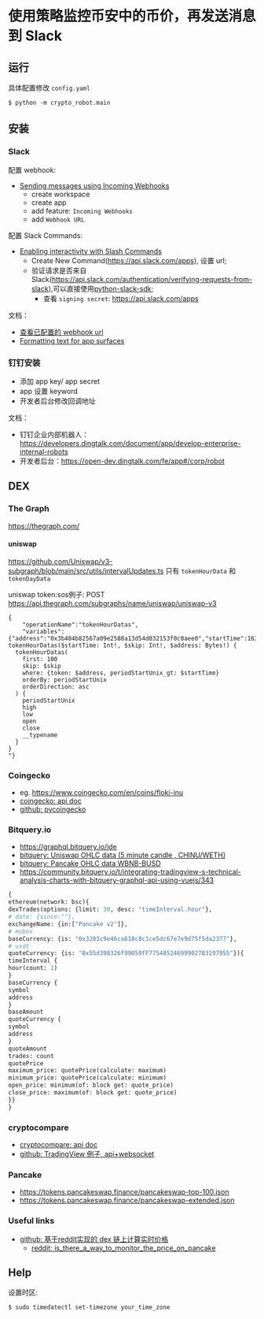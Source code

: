 使用策略监控币安中的币价，再发送消息到 Slack
=================

## 运行

具体配置修改 `config.yaml`

    $ python -m crypto_robot.main

## 安装

### Slack

配置 webhook:

- [Sending messages using Incoming Webhooks](https://api.slack.com/messaging/webhooks)
    - create workspace
    - create app
    - add feature: `Incoming Webhooks`
    - add `Webhook URL`

配置 Slack Commands:

- [Enabling interactivity with Slash Commands](https://api.slack.com/interactivity/slash-commands)
    - Create New Command(<https://api.slack.com/apps>), 设置 url;
    - 验证请求是否来自 Slack(<https://api.slack.com/authentication/verifying-requests-from-slack>),可以直接使用[python-slack-sdk](https://github.com/slackapi/python-slack-sdk);
        - 查看 `signing secret`: <https://api.slack.com/apps>

文档：

- [查看已配置的 webhook url](https://api.slack.com/apps/A02695R3XS5/incoming-webhooks)
- [Formatting text for app surfaces](https://api.slack.com/reference/surfaces/formatting)

### 钉钉安装

- 添加 app key/ app secret
- app 设置 keyword
- 开发者后台修改回调地址

文档：

- 钉钉企业内部机器人：https://developers.dingtalk.com/document/app/develop-enterprise-internal-robots
- 开发者后台：https://open-dev.dingtalk.com/fe/app#/corp/robot

## DEX

### The Graph

<https://thegraph.com/>

#### uniswap

<https://github.com/Uniswap/v3-subgraph/blob/main/src/utils/intervalUpdates.ts>
只有 `tokenHourData` 和 `tokenDayData`

uniswap token:sos例子:
POST https://api.thegraph.com/subgraphs/name/uniswap/uniswap-v3

```
{
    "operationName":"tokenHourDatas",
    "variables":{"address":"0x3b484b82567a09e2588a13d54d032153f0c0aee0","startTime":1639818000,"skip":0},"query":"query tokenHourDatas($startTime: Int!, $skip: Int!, $address: Bytes!) {
  tokenHourDatas(
    first: 100
    skip: $skip
    where: {token: $address, periodStartUnix_gt: $startTime}
    orderBy: periodStartUnix
    orderDirection: asc
  ) {
    periodStartUnix
    high
    low
    open
    close
    __typename
  }
}
"}
```

### Coingecko

- eg. <https://www.coingecko.com/en/coins/floki-inu>
- [coingecko: api doc](https://www.coingecko.com/en/api/documentation)
- [github: pycoingecko](https://github.com/man-c/pycoingecko)

### Bitquery.io

- <https://graphql.bitquery.io/ide>
- [bitquery: Uniswap OHLC data (5 minute candle , CHINU/WETH)](https://graphql.bitquery.io/ide/gH9DfsZBDC)
- [bitquery: Pancake OHLC data WBNB-BUSD](https://graphql.bitquery.io/ide/euYQzeteTI)
- <https://community.bitquery.io/t/integrating-tradingview-s-technical-analysis-charts-with-bitquery-graphql-api-using-vuejs/343>

```graphql
{
ethereum(network: bsc){
dexTrades(options: {limit: 30, desc: "timeInterval.hour"},
# date: {since:""},
exchangeName: {in:["Pancake v2"]},
# mobox
baseCurrency: {is: "0x3203c9e46ca618c8c1ce5dc67e7e9d75f5da2377"},
# usdt
quoteCurrency: {is: "0x55d398326f99059fF775485246999027B3197955"}){
timeInterval {
hour(count: 1)
}
baseCurrency {
symbol
address
}
baseAmount
quoteCurrency {
symbol
address
}
quoteAmount
trades: count
quotePrice
maximum_price: quotePrice(calculate: maximum)
minimum_price: quotePrice(calculate: minimum)
open_price: minimum(of: block get: quote_price)
close_price: maximum(of: block get: quote_price)
}}
}
```

### cryptocompare

- [cryptocompare: api doc](https://min-api.cryptocompare.com/documentation)
- [github: TradingView 例子, api+websocket](https://github.com/tradingview/charting-library-tutorial/blob/master/documentation/streaming-implementation.md)

### Pancake

- <https://tokens.pancakeswap.finance/pancakeswap-top-100.json>
- <https://tokens.pancakeswap.finance/pancakeswap-extended.json>

### Useful links

- [github: 基于reddit实现的 dex 链上计算实时价格](https://github.com/cjxe/dex-crawler)
    - [reddit: is_there_a_way_to_monitor_the_price_on_pancake](https://www.reddit.com/r/pancakeswap/comments/mwz72v/is_there_a_way_to_monitor_the_price_on_pancake/)

## Help

设置时区:

    $ sudo timedatectl set-timezone your_time_zone
